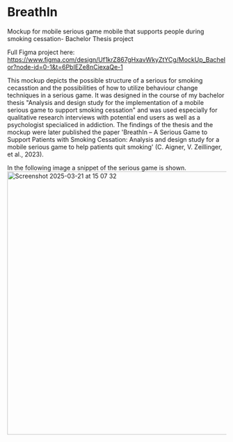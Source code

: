 # BreathIn
Mockup for mobile serious game mobile that supports people during smoking cessation- Bachelor Thesis project 

Full Figma project here: https://www.figma.com/design/Uf1krZ867gHxavWkyZtYCg/MockUp_Bachelor?node-id=0-1&t=6PbIEZe8nCiexaQe-1 

This mockup depicts the possible structure of a serious for smoking cecasstion and the possibilities of how to utilize behaviour change techniques in a serious game. It was designed in the course of my bachelor thesis "Analysis and design study for the implementation of a mobile serious game to support smoking cessation" and was used especially for qualitative research interviews with potential end users as well as a psychologist specialiced in addiction. The findings of the thesis and the mockup were later published the paper 'BreathIn – A Serious Game to Support Patients with Smoking Cessation: Analysis and design study for a mobile serious game to help patients quit smoking' (C. Aigner, V. Zeillinger, et al., 2023).

In the following image a snippet of the serious game is shown.
<img width="606" alt="Screenshot 2025-03-21 at 15 07 32" src="https://github.com/user-attachments/assets/fac39d3c-18b2-461f-bdef-f808116cad9e" />
